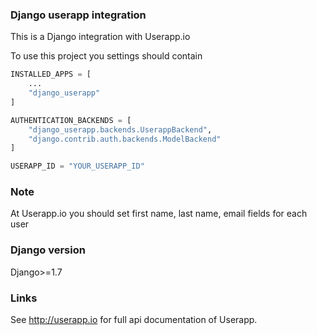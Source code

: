 ### Django userapp integration

This is a Django integration with Userapp.io

To use this project you settings should contain

```py
INSTALLED_APPS = [
    ...
    "django_userapp"
]

AUTHENTICATION_BACKENDS = [
    "django_userapp.backends.UserappBackend",
    "django.contrib.auth.backends.ModelBackend"
]

USERAPP_ID = "YOUR_USERAPP_ID"
```

### Note
At Userapp.io you should set first name, last name, email fields for each user

### Django version
Django>=1.7

### Links
See <http://userapp.io> for full api documentation of Userapp.
